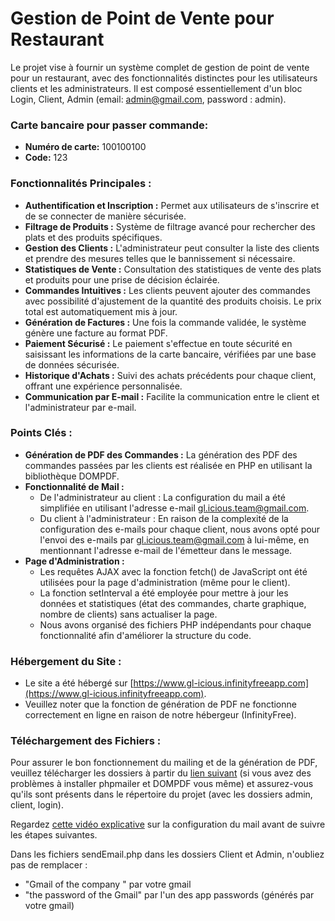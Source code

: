 # Gestion de Point de Vente pour Restaurant

Le projet vise à fournir un système complet de gestion de point de vente pour un restaurant, avec des fonctionnalités distinctes pour les utilisateurs clients et les administrateurs. Il est composé essentiellement d'un bloc Login, Client, Admin (email: admin@gmail.com, password : admin).

### Carte bancaire pour passer commande:
- **Numéro de carte:** 100100100
- **Code:** 123

### Fonctionnalités Principales :

- **Authentification et Inscription :** Permet aux utilisateurs de s'inscrire et de se connecter de manière sécurisée.
- **Filtrage de Produits :** Système de filtrage avancé pour rechercher des plats et des produits spécifiques.
- **Gestion des Clients :** L'administrateur peut consulter la liste des clients et prendre des mesures telles que le bannissement si nécessaire.
- **Statistiques de Vente :** Consultation des statistiques de vente des plats et produits pour une prise de décision éclairée.
- **Commandes Intuitives :** Les clients peuvent ajouter des commandes avec possibilité d'ajustement de la quantité des produits choisis. Le prix total est automatiquement mis à jour.
- **Génération de Factures :** Une fois la commande validée, le système génère une facture au format PDF.
- **Paiement Sécurisé :** Le paiement s'effectue en toute sécurité en saisissant les informations de la carte bancaire, vérifiées par une base de données sécurisée.
- **Historique d'Achats :** Suivi des achats précédents pour chaque client, offrant une expérience personnalisée.
- **Communication par E-mail :** Facilite la communication entre le client et l'administrateur par e-mail.

### Points Clés :

- **Génération de PDF des Commandes :** La génération des PDF des commandes passées par les clients est réalisée en PHP en utilisant la bibliothèque DOMPDF.
- **Fonctionnalité de Mail :**
   - De l'administrateur au client : La configuration du mail a été simplifiée en utilisant l'adresse e-mail gl.icious.team@gmail.com.
   - Du client à l'administrateur : En raison de la complexité de la configuration des e-mails pour chaque client, nous avons opté pour l'envoi des e-mails par gl.icious.team@gmail.com à lui-même, en mentionnant l'adresse e-mail de l'émetteur dans le message.
- **Page d'Administration :**
   - Les requêtes AJAX avec la fonction fetch() de JavaScript ont été utilisées pour la page d'administration (même pour le client).
   - La fonction setInterval a été employée pour mettre à jour les données et statistiques (état des commandes, charte graphique, nombre de clients) sans actualiser la page.
   - Nous avons organisé des fichiers PHP indépendants pour chaque fonctionnalité afin d'améliorer la structure du code.

### Hébergement du Site :
- Le site a été hébergé sur [https://www.gl-icious.infinityfreeapp.com](https://www.gl-icious.infinityfreeapp.com).
- Veuillez noter que la fonction de génération de PDF ne fonctionne correctement en ligne en raison de notre hébergeur (InfinityFree).

### Téléchargement des Fichiers :
Pour assurer le bon fonctionnement du mailing et de la génération de PDF, veuillez télécharger les dossiers à partir du [lien suivant](https://drive.google.com/drive/folders/1N1yO7qOEPOBPj5e612ON8FuSliargdPg) (si vous avez des problèmes à installer phpmailer et DOMPDF vous même) et assurez-vous qu'ils sont présents dans le répertoire du projet (avec les dossiers admin, client, login).

Regardez [cette vidéo explicative](https://www.youtube.com/watch?v=sKJ_Mzc7hM8&ab_channel=Mailmeteor) sur la configuration du mail avant de suivre les étapes suivantes.

Dans les fichiers sendEmail.php dans les dossiers Client et Admin, n'oubliez pas de remplacer :
- "Gmail of the company " par votre gmail
- "the password of the Gmail" par l'un des app passwords (générés par votre gmail)
